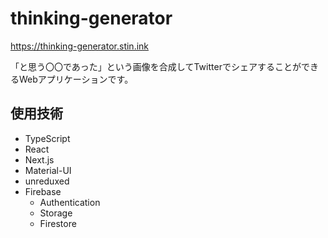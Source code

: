 # thinking-generator

https://thinking-generator.stin.ink

「と思う〇〇であった」という画像を合成してTwitterでシェアすることができるWebアプリケーションです。


## 使用技術

- TypeScript
- React
- Next.js
- Material-UI
- unreduxed
- Firebase
  - Authentication
  - Storage
  - Firestore
